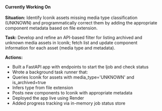 #### Currently Working On
**Situation:** Identify Iconik assets missing media type classification (UNKNOWN) and programmatically correct them by adding the appropriate component metadata based on file extension.

**Task:** Develop and refine an API-based filter for listing archived and unknown media assets in Iconik; fetch list and update component information for each asset (media type and metadata).

**Actions:**
- Built a FastAPI app with endpoints to start the ljob and check status	
- Wrote a background task runner that: 
- Queries Iconik for assets with media_type='UNKNOWN' and is_archived=true		
- Infers type from file extension
- Posts new components to Iconik with appropriate metadata
- Deployed the app live using Render
- Added progress tracking via in-memory job status store

